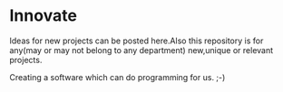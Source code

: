 # Innovate
Ideas for new projects can be posted here.Also this repository is for any(may or may not belong to any department) new,unique or relevant projects.

Creating a software which can do programming for us. ;-)
